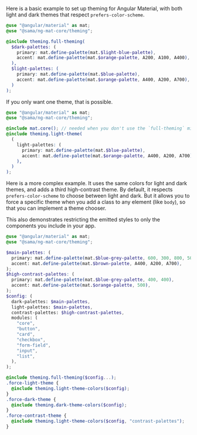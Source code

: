 Here is a basic example to set up theming for Angular Material, with both light and dark themes that respect `prefers-color-scheme`.

```scss
@use "@angular/material" as mat;
@use "@sama/ng-mat-core/theming";

@include theming.full-theming(
  $dark-palettes: (
    primary: mat.define-palette(mat.$light-blue-palette),
    accent: mat.define-palette(mat.$orange-palette, A200, A100, A400),
  ),
  $light-palettes: (
    primary: mat.define-palette(mat.$blue-palette),
    accent: mat.define-palette(mat.$orange-palette, A400, A200, A700),
  )
);
```

If you only want one theme, that is possible.

```scss
@use "@angular/material" as mat;
@use "@sama/ng-mat-core/theming";

@include mat.core(); // needed when you don't use the `full-theming` mixin
@include theming.light-theme(
  (
    light-palettes: (
      primary: mat.define-palette(mat.$blue-palette),
      accent: mat.define-palette(mat.$orange-palette, A400, A200, A700),
    ),
  )
);
```

Here is a more complex example. It uses the same colors for light and dark themes, and adds a third high-contrast theme. By default, it respects `prefers-color-scheme` to choose between light and dark. But it allows you to force a specific theme when you add a class to any element (like `body`), so that you can implement a theme chooser.

This also demonstrates restricting the emitted styles to only the components you include in your app.

```scss
@use "@angular/material" as mat;
@use "@sama/ng-mat-core/theming";

$main-palettes: (
  primary: mat.define-palette(mat.$blue-grey-palette, 600, 300, 800, 500),
  accent: mat.define-palette(mat.$brown-palette, A400, A200, A700),
);
$high-contrast-palettes: (
  primary: mat.define-palette(mat.$blue-grey-palette, 400, 400),
  accent: mat.define-palette(mat.$orange-palette, 500),
);
$config: (
  dark-palettes: $main-palettes,
  light-palettes: $main-palettes,
  contrast-palettes: $high-contrast-palettes,
  modules: (
    "core",
    "button",
    "card",
    "checkbox",
    "form-field",
    "input",
    "list",
  ),
);

@include theming.full-theming($config...);
.force-light-theme {
  @include theming.light-theme-colors($config);
}
.force-dark-theme {
  @include theming.dark-theme-colors($config);
}
.force-contrast-theme {
  @include theming.light-theme-colors($config, "contrast-palettes");
}
```
